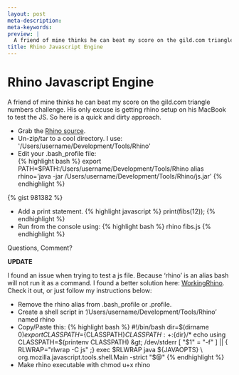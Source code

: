 ```yaml
---
layout: post
meta-description:
meta-keywords:
preview: |
  A friend of mine thinks he can beat my score on the gild.com triangle numbers challenge. His only excuse is getting rhino setup on his MacBook to test the JS. So here is a quick and dirty approach.
title: Rhino Javascript Engine
---
```

# Rhino Javascript Engine

A friend of mine thinks he can beat my score on the gild.com triangle numbers challenge. His only excuse is getting rhino setup on his MacBook to test the JS. So here is a quick and dirty approach.

* Grab the <a href="ftp://ftp.mozilla.org/pub/mozilla.org/js/rhino1_7R2.zip" target="_blank" title="Rhino source">Rhino source</a>.
* Un-zip/tar to a cool directory. I use: '/Users/username/Development/Tools/Rhino'
* Edit your .bash_profile file:<br>
{% highlight bash %}
export PATH=$PATH:/Users/username/Development/Tools/Rhino
alias rhino='java -jar /Users/username/Development/Tools/Rhino/js.jar'
{% endhighlight %}

{% gist 981382 %}

* Add a print statement.
{% highlight javascript %}
print(fibs(12));
{% endhighlight %}
* Run from the console using:
{% highlight bash %}
rhino fibs.js
{% endhighlight %}

Questions, Comment?

__UPDATE__

I found an issue when trying to test a js file. Because ‘rhino’ is an alias bash will not run it as a command. I found a better solution here: <a href="http://workingrhino.blogspot.com/" target="_blank">WorkingRhino</a>. Check it out, or just follow my instructions below:

* Remove the rhino alias from .bash_profile or .profile.
* Create a shell script in ‘/Users/username/Development/Tools/Rhino’ named rhino
* Copy/Paste this:
{% highlight bash %}
#!/bin/bash
dir=$(dirname $0)
export CLASSPATH=${CLASSPATH}${CLASSPATH:+:}${dir}/*
echo using CLASSPATH=$(printenv CLASSPATH) &gt; /dev/stderr
[ "$1" = "-f" ] || { RLWRAP="rlwrap -C js" ;}
exec $RLWRAP java ${JAVAOPTS} \
org.mozilla.javascript.tools.shell.Main -strict "$@"
{% endhighlight %}
* Make rhino executable with chmod u+x rhino
